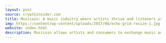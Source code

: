 ```yaml
---
layout: post
source: cryptoinsider.com
title: Musicoin: A music industry where artists thrive and listeners are rewarded - Crypto Insider - Bitcoin News
img: https://content/wp-content/uploads/2017/08/echo-grid-resize-1.jpg
website: index.html
description: Musicoin allows artists and consumers to exchange music and value on a frictionless platform, causing a possible revival of the music industry.
---
```

